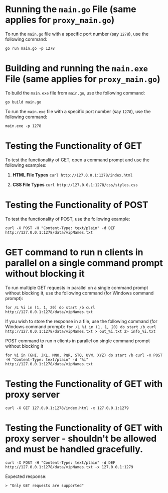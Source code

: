 # Running the `main.go` File (same applies for `proxy_main.go`)

To run the `main.go` file with a specific port number (say `1278`), use the following command:

`go run main.go -p 1278`

# Building and running the `main.exe` File (same applies for `proxy_main.go`)

To build the `main.exe` file from `main.go`, use the following command:

`go build main.go`

To run the `main.exe` file with a specific port number (say `1278`), use the following command:

`main.exe -p 1278`

# Testing the Functionality of GET

To test the functionality of GET, open a command prompt and use the following examples:

1. **HTML File Types**
`curl http://127.0.0.1:1278/index.html`

2. **CSS File Types**
`curl http://127.0.0.1:1278/css/styles.css`

# Testing the Functionality of POST

To test the functionality of POST, use the following example:

`curl -X POST -H "Content-Type: text/plain" -d DEF http://127.0.0.1:1278/data/vipNames.txt`

# GET command to run n clients in parallel on a single command prompt without blocking it

To run multiple GET requests in parallel on a single command prompt without blocking it, use the following command (for Windows command prompt):

`for /L %i in (1, 1, 20) do start /b curl http://127.0.0.1:1278/data/vipNames.txt`

If you wish to store the response in a file, use the following command (for Windows command prompt):
`for /L %i in (1, 1, 20) do start /b curl http://127.0.0.1:1278/data/vipNames.txt > out_%i.txt 2> info_%i.txt`

POST command to run n clients in parallel on single command prompt without blocking it

`for %i in (GHI, JKL, MNO, PQR, STQ, UVW, XYZ) do start /b curl -X POST -H "Content-Type: text/plain" -d "%i" http://127.0.0.1:1278/data/vipNames.txt`


# Testing the Functionality of GET with proxy server
`curl -X GET 127.0.0.1:1278/index.html -x 127.0.0.1:1279`

# Testing the Functionality of GET with proxy server - shouldn't be allowed and must be handled gracefully.
`curl -X POST -H "Content-Type: text/plain" -d DEF http://127.0.0.1:1278/data/vipNames.txt -x 127.0.0.1:1279`

Expected response:
```shell
> "Only GET requests are supported"
```
